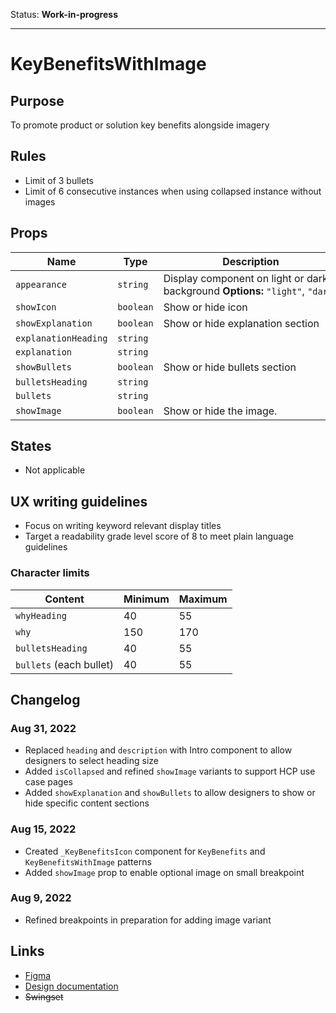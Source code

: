 Status: **Work-in-progress**

---

# KeyBenefitsWithImage

## Purpose

To promote product or solution key benefits alongside imagery

## Rules

- Limit of 3 bullets
- Limit of 6 consecutive instances when using collapsed instance without images

## Props

| Name                 | Type      | Description                                                                    |
| -------------------- | --------- | ------------------------------------------------------------------------------ |
| `appearance`         | `string`  | Display component on light or dark background **Options:** `"light"`, `"dark"` |
| `showIcon`           | `boolean` | Show or hide icon                                                              |
| `showExplanation`    | `boolean` | Show or hide explanation section                                               |
| `explanationHeading` | `string`  |                                                                                |
| `explanation`        | `string`  |                                                                                |
| `showBullets`        | `boolean` | Show or hide bullets section                                                   |
| `bulletsHeading`     | `string`  |                                                                                |
| `bullets`            | `string`  |                                                                                |
| `showImage`          | `boolean` | Show or hide the image.                                                        |

## States

- Not applicable

## UX writing guidelines

- Focus on writing keyword relevant display titles
- Target a readability grade level score of 8 to meet plain language guidelines

### Character limits

| Content                 | Minimum | Maximum |
| ----------------------- | ------- | ------- |
| `whyHeading`            | 40      | 55      |
| `why`                   | 150     | 170     |
| `bulletsHeading`        | 40      | 55      |
| `bullets` (each bullet) | 40      | 55      |

## Changelog

### Aug 31, 2022

- Replaced `heading` and `description` with Intro component to allow designers to select heading size
- Added `isCollapsed` and refined `showImage` variants to support HCP use case pages
- Added `showExplanation` and `showBullets` to allow designers to show or hide specific content sections

### Aug 15, 2022

- Created `_KeyBenefitsIcon` component for `KeyBenefits` and `KeyBenefitsWithImage` patterns
- Added `showImage` prop to enable optional image on small breakpoint

### Aug 9, 2022

- Refined breakpoints in preparation for adding image variant

## Links

- [Figma](https://www.figma.com/file/VvpEQaWhKQExx9QTWRyayd/branch/gLfWIxUdC56xS1M8z70kbE/Patterns?node-id=1631%3A13269)
- [Design documentation](https://hashicorp-wpl-documentation.vercel.app/patterns/key-benefits-with-image)
- ~~Swingset~~
